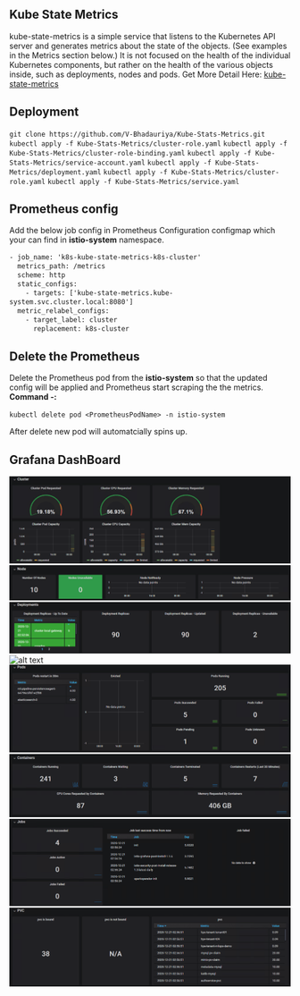 ## Kube State Metrics
kube-state-metrics is a simple service that listens to the Kubernetes API server and generates metrics about the state of the objects. (See examples in the Metrics section below.) It is not focused on the health of the individual Kubernetes components, but rather on the health of the various objects inside, such as deployments, nodes and pods.
Get More Detail Here:
[kube-state-metrics](https://github.com/kubernetes/kube-state-metrics)


## Deployment
``git clone https://github.com/V-Bhadauriya/Kube-Stats-Metrics.git``
``kubectl apply -f Kube-Stats-Metrics/cluster-role.yaml``
``kubectl apply -f Kube-Stats-Metrics/cluster-role-binding.yaml``
``kubectl apply -f Kube-Stats-Metrics/service-account.yaml``
``kubectl apply -f Kube-Stats-Metrics/deployment.yaml``
``kubectl apply -f Kube-Stats-Metrics/cluster-role.yaml``
``kubectl apply -f Kube-Stats-Metrics/service.yaml``

## Prometheus config
Add the below job config in Prometheus Configuration configmap which your can find in **istio-system** namespace.

```
- job_name: 'k8s-kube-state-metrics-k8s-cluster'
  metrics_path: /metrics
  scheme: http
  static_configs:
    - targets: ['kube-state-metrics.kube-system.svc.cluster.local:8080']
  metric_relabel_configs:
    - target_label: cluster
      replacement: k8s-cluster
```

## Delete the Prometheus
Delete the Prometheus pod from the **istio-system** so that the updated config will be applied and Prometheus start scraping the the metrics.
**Command -:**

``
kubectl delete pod <PrometheusPodName> -n istio-system
``

After delete new pod will automatcially spins up.


## Grafana DashBoard
![alt text](https://raw.githubusercontent.com/V-Bhadauriya/Kube-Stats-Metrics/main/dashboard/Cluster.png?raw=true)
![alt text](https://raw.githubusercontent.com/V-Bhadauriya/Kube-Stats-Metrics/main/dashboard/Node.png?raw=true)
![alt text](https://raw.githubusercontent.com/V-Bhadauriya/Kube-Stats-Metrics/main/dashboard/Deployments.png?raw=true)
![alt text](https://raw.githubusercontent.com/V-Bhadauriya/Kube-Stats-Metrics/main/dashboard/Statefuleset-light-th.png?raw=true)
![alt text](https://raw.githubusercontent.com/V-Bhadauriya/Kube-Stats-Metrics/main/dashboard/Pods.png?raw=true)
![alt text](https://raw.githubusercontent.com/V-Bhadauriya/Kube-Stats-Metrics/main/dashboard/Containers.png?raw=true)
![alt text](https://raw.githubusercontent.com/V-Bhadauriya/Kube-Stats-Metrics/main/dashboard/Jobs.png?raw=true)
![alt text](https://raw.githubusercontent.com/V-Bhadauriya/Kube-Stats-Metrics/main/dashboard/PVCs.png?raw=true)


